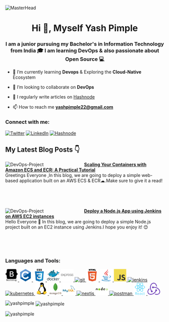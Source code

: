 ![MasterHead](https://raw.githubusercontent.com/halfrost/halfrost/master/icons/header_.png)

<h1 align="center">Hi 👋, Myself Yash Pimple</h1>
<h3 align="center">I am a junior pursuing my Bachelor's in Information Technology from India 🎓 I am learning DevOps & also passionate about Open Source 💻</h3>

- 🌱 I’m currently learning **Devops** & Exploring the  **Cloud-Native** Ecosystem

- 👯 I’m looking to collaborate on **DevOps**

- 📝 I regularly write articles on [Hashnode](https://hashnode.com/@yashpimple22)

- 📫 How to reach me **yashpimple22@gmail.com**

<h3 align="left">Connect with me:</h3>

[![Twitter](https://img.shields.io/badge/Twitter-%231DA1F2.svg?style=for-the-badge&logo=Twitter&logoColor=white)](https://twitter.com/Yashpimple22)
[![LinkedIn](https://img.shields.io/badge/linkedin-%230077B5.svg?style=for-the-badge&logo=linkedin&logoColor=white)](https://www.linkedin.com/in/yash-pimple/)
[![Hashnode](https://img.shields.io/badge/Hashnode-2962FF?style=for-the-badge&logo=hashnode&logoColor=white)](https://yashpimple.hashnode.dev/)



## My Latest Blog Posts 👇
<!-- HASHNODE_BLOG:START -->
<p align="left">
<a href="https://devopscommunity.hashnode.dev/deploy-a-nodejs-app-using-jenkins-on-aws-ec2-instances](https://yashpimple.hashnode.dev/scaling-your-containers-with-amazon-ecs-and-ecr-a-practical-tutorial" title="Scaling Your Containers with Amazon ECS and ECR: A Practical Tutorial"><img src="https://user-images.githubusercontent.com/97302447/235843659-9220ad24-981f-454b-b062-afe66cf9683f.jpg" alt="DevOps-Project" width="250px" align="left" /></a>
<a href="https://yashpimple.hashnode.dev/scaling-your-containers-with-amazon-ecs-and-ecr-a-practical-tutorial" title="Scaling Your Containers with Amazon ECS and ECR: A Practical Tutorial"><strong>Scaling Your Containers with Amazon ECS and ECR: A Practical Tutorial</strong></a>
<br/> Greetings Everyone ,In this blog, we are going to deploy a simple web-based application built on an AWS ECS & ECR☁.Make sure to give it a read! 
</p>


</br></br></br>

<p align="left">
<a href="https://devopscommunity.hashnode.dev/deploy-a-nodejs-app-using-jenkins-on-aws-ec2-instances" title="Deploy a Node.js App using Jenkins on AWS EC2 instances"><img src="https://user-images.githubusercontent.com/97302447/224335559-18c2e5f5-ac75-4e6e-a5a8-8fcb7fb9c341.png" alt="DevOps-Project" width="250px" align="left" /></a>
<a href="https://devopscommunity.hashnode.dev/deploy-a-nodejs-app-using-jenkins-on-aws-ec2-instances" title="Deploy a Node.js App using Jenkins on AWS EC2 instances"><strong>Deploy a Node.js App using Jenkins on AWS EC2 instances</strong></a>
<br/> Hello Everyone 👋 In this blog, we are going to deploy a simple Node.js project built on an EC2 instance using Jenkins.I hope you enjoy it! 😊
</p>

<!-- HASHNODE_BLOG:END -->
</br></br></br>

<h3 align="left">Languages and Tools:</h3>
<p align="left"> <a href="https://getbootstrap.com" target="_blank" rel="noreferrer"> <img src="https://raw.githubusercontent.com/devicons/devicon/master/icons/bootstrap/bootstrap-plain-wordmark.svg" alt="bootstrap" width="40" height="40"/> </a> <a href="https://www.cprogramming.com/" target="_blank" rel="noreferrer"> <img src="https://raw.githubusercontent.com/devicons/devicon/master/icons/c/c-original.svg" alt="c" width="40" height="40"/> </a> <a href="https://www.w3schools.com/css/" target="_blank" rel="noreferrer"> <img src="https://raw.githubusercontent.com/devicons/devicon/master/icons/css3/css3-original-wordmark.svg" alt="css3" width="40" height="40"/> </a> <a href="https://www.docker.com/" target="_blank" rel="noreferrer"> <img src="https://raw.githubusercontent.com/devicons/devicon/master/icons/docker/docker-original-wordmark.svg" alt="docker" width="40" height="40"/> </a> <a href="https://expressjs.com" target="_blank" rel="noreferrer"> <img src="https://raw.githubusercontent.com/devicons/devicon/master/icons/express/express-original-wordmark.svg" alt="express" width="40" height="40"/> </a> <a href="https://git-scm.com/" target="_blank" rel="noreferrer"> <img src="https://www.vectorlogo.zone/logos/git-scm/git-scm-icon.svg" alt="git" width="40" height="40"/> </a> <a href="https://www.w3.org/html/" target="_blank" rel="noreferrer"> <img src="https://raw.githubusercontent.com/devicons/devicon/master/icons/html5/html5-original-wordmark.svg" alt="html5" width="40" height="40"/> </a> <a href="https://www.java.com" target="_blank" rel="noreferrer"> <img src="https://raw.githubusercontent.com/devicons/devicon/master/icons/java/java-original.svg" alt="java" width="40" height="40"/> </a> <a href="https://developer.mozilla.org/en-US/docs/Web/JavaScript" target="_blank" rel="noreferrer"> <img src="https://raw.githubusercontent.com/devicons/devicon/master/icons/javascript/javascript-original.svg" alt="javascript" width="40" height="40"/> </a> <a href="https://www.jenkins.io" target="_blank" rel="noreferrer"> <img src="https://www.vectorlogo.zone/logos/jenkins/jenkins-icon.svg" alt="jenkins" width="40" height="40"/> </a> <a href="https://kubernetes.io" target="_blank" rel="noreferrer"> <img src="https://www.vectorlogo.zone/logos/kubernetes/kubernetes-icon.svg" alt="kubernetes" width="40" height="40"/> </a> <a href="https://www.linux.org/" target="_blank" rel="noreferrer"> <img src="https://raw.githubusercontent.com/devicons/devicon/master/icons/linux/linux-original.svg" alt="linux" width="40" height="40"/> </a> <a href="https://www.mongodb.com/" target="_blank" rel="noreferrer"> <img src="https://raw.githubusercontent.com/devicons/devicon/master/icons/mongodb/mongodb-original-wordmark.svg" alt="mongodb" width="40" height="40"/> </a> <a href="https://www.mysql.com/" target="_blank" rel="noreferrer"> <img src="https://raw.githubusercontent.com/devicons/devicon/master/icons/mysql/mysql-original-wordmark.svg" alt="mysql" width="40" height="40"/> </a> <a href="https://nextjs.org/" target="_blank" rel="noreferrer"> <img src="https://cdn.worldvectorlogo.com/logos/nextjs-2.svg" alt="nextjs" width="40" height="40"/> </a> <a href="https://nodejs.org" target="_blank" rel="noreferrer"> <img src="https://raw.githubusercontent.com/devicons/devicon/master/icons/nodejs/nodejs-original-wordmark.svg" alt="nodejs" width="40" height="40"/> </a> <a href="https://postman.com" target="_blank" rel="noreferrer"> <img src="https://www.vectorlogo.zone/logos/getpostman/getpostman-icon.svg" alt="postman" width="40" height="40"/> </a> <a href="https://reactjs.org/" target="_blank" rel="noreferrer"> <img src="https://raw.githubusercontent.com/devicons/devicon/master/icons/react/react-original-wordmark.svg" alt="react" width="40" height="40"/> </a> <a href="https://redux.js.org" target="_blank" rel="noreferrer"> <img src="https://raw.githubusercontent.com/devicons/devicon/master/icons/redux/redux-original.svg" alt="redux" width="40" height="40"/> </a>


<p><img align="left" src="https://github-readme-stats.vercel.app/api/top-langs?username=yashpimple&show_icons=true&locale=en&layout=compact" alt="yashpimple" /></p>

<p>&nbsp;<img align="center" src="https://github-readme-stats.vercel.app/api?username=yashpimple&show_icons=true&locale=en" alt="yashpimple" /></p>

<p><img align="center" src="https://github-readme-streak-stats.herokuapp.com/?user=yashpimple&" alt="yashpimple" /></p>



